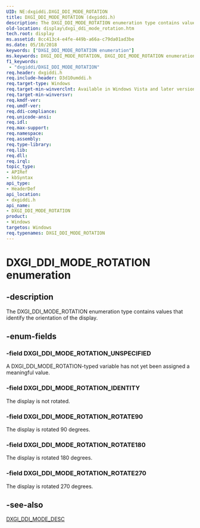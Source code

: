 ```yaml
---
UID: NE:dxgiddi.DXGI_DDI_MODE_ROTATION
title: DXGI_DDI_MODE_ROTATION (dxgiddi.h)
description: The DXGI_DDI_MODE_ROTATION enumeration type contains values that identify the orientation of the display.
old-location: display\dxgi_ddi_mode_rotation.htm
tech.root: display
ms.assetid: 8cc413c4-e4fe-449b-a66a-c79da01ad3be
ms.date: 05/10/2018
keywords: ["DXGI_DDI_MODE_ROTATION enumeration"]
ms.keywords: DXGI_DDI_MODE_ROTATION, DXGI_DDI_MODE_ROTATION enumeration [Display Devices], DXGI_DDI_MODE_ROTATION_IDENTITY, DXGI_DDI_MODE_ROTATION_ROTATE180, DXGI_DDI_MODE_ROTATION_ROTATE270, DXGI_DDI_MODE_ROTATION_ROTATE90, DXGI_DDI_MODE_ROTATION_UNSPECIFIED, UMDisplayDriver_Dx10param_Structs_61b842eb-a4b4-4d86-95b8-eca448b35b5e.xml, display.dxgi_ddi_mode_rotation, dxgiddi/DXGI_DDI_MODE_ROTATION, dxgiddi/DXGI_DDI_MODE_ROTATION_IDENTITY, dxgiddi/DXGI_DDI_MODE_ROTATION_ROTATE180, dxgiddi/DXGI_DDI_MODE_ROTATION_ROTATE270, dxgiddi/DXGI_DDI_MODE_ROTATION_ROTATE90, dxgiddi/DXGI_DDI_MODE_ROTATION_UNSPECIFIED
f1_keywords:
 - "dxgiddi/DXGI_DDI_MODE_ROTATION"
req.header: dxgiddi.h
req.include-header: D3d10umddi.h
req.target-type: Windows
req.target-min-winverclnt: Available in Windows Vista and later versions of the Windows operating systems.
req.target-min-winversvr: 
req.kmdf-ver: 
req.umdf-ver: 
req.ddi-compliance: 
req.unicode-ansi: 
req.idl: 
req.max-support: 
req.namespace: 
req.assembly: 
req.type-library: 
req.lib: 
req.dll: 
req.irql: 
topic_type:
- APIRef
- kbSyntax
api_type:
- HeaderDef
api_location:
- dxgiddi.h
api_name:
- DXGI_DDI_MODE_ROTATION
product:
- Windows
targetos: Windows
req.typenames: DXGI_DDI_MODE_ROTATION
---
```


# DXGI_DDI_MODE_ROTATION enumeration


## -description


The DXGI_DDI_MODE_ROTATION enumeration type contains values that identify the orientation of the display.


## -enum-fields




### -field DXGI_DDI_MODE_ROTATION_UNSPECIFIED

A DXGI_DDI_MODE_ROTATION-typed variable has not yet been assigned a meaningful value.


### -field DXGI_DDI_MODE_ROTATION_IDENTITY

The display is not rotated.


### -field DXGI_DDI_MODE_ROTATION_ROTATE90

The display is rotated 90 degrees.


### -field DXGI_DDI_MODE_ROTATION_ROTATE180

The display is rotated 180 degrees.


### -field DXGI_DDI_MODE_ROTATION_ROTATE270

The display is rotated 270 degrees.


## -see-also




<a href="https://docs.microsoft.com/windows-hardware/drivers/ddi/dxgiddi/ns-dxgiddi-dxgi_ddi_mode_desc">DXGI_DDI_MODE_DESC</a>
 

 


